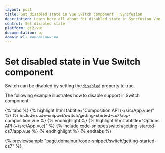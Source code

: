 ```yaml
---
layout: post
title: Set disabled state in Vue Switch component | Syncfusion
description: Learn here all about Set disabled state in Syncfusion Vue Switch component of Syncfusion Essential JS 2 and more.
control: Set disabled state 
platform: ej2-vue
documentation: ug
domainurl: ##DomainURL##
---
```


# Set disabled state in Vue Switch component

Switch can be disabled by setting the [`disabled`](https://ej2.syncfusion.com/vue/documentation/api/switch/#disabled) property to true.

The following example illustrates how to disable support in Switch component.

{% tabs %}
{% highlight html tabtitle="Composition API (~/src/App.vue)" %}
{% include code-snippet/switch/getting-started-cs7/app-composition.vue %}
{% endhighlight %}
{% highlight html tabtitle="Options API (~/src/App.vue)" %}
{% include code-snippet/switch/getting-started-cs7/app.vue %}
{% endhighlight %}
{% endtabs %}
        
{% previewsample "page.domainurl/code-snippet/switch/getting-started-cs7" %}
